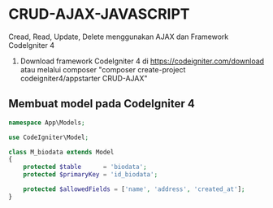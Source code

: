 # CRUD-AJAX-JAVASCRIPT
Cread, Read, Update, Delete menggunakan AJAX dan Framework CodeIgniter 4
1. Download framework CodeIgniter 4 di https://codeigniter.com/download atau melalui composer "composer create-project codeigniter4/appstarter CRUD-AJAX"

## Membuat model pada CodeIgniter 4
```php
namespace App\Models;

use CodeIgniter\Model;

class M_biodata extends Model
{
    protected $table      = 'biodata';
    protected $primaryKey = 'id_biodata';

    protected $allowedFields = ['name', 'address', 'created_at'];
}
```
